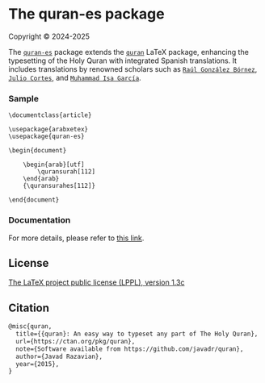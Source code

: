 # The quran-es package
Copyright © 2024-2025

The [`quran-es`](https://ctan.org/pkg/quran-es) package extends the [`quran`](https://ctan.org/pkg/quran) LaTeX package, enhancing the typesetting of the Holy Quran with integrated Spanish translations. It includes translations by renowned scholars such as [`Raúl González Bórnez`](https://tanzil.net/#trans/es.bornez/1:1), [`Julio Cortes`](https://tanzil.net/#trans/es.cortes/1:1), and [`Muhammad Isa García`](https://tanzil.net/#trans/es.garcia/1:1).


### Sample

```
\documentclass{article}

\usepackage{arabxetex}
\usepackage{quran-es}

\begin{document}

    \begin{arab}[utf]
        \quransurah[112]
    \end{arab}
    {\quransurahes[112]}

\end{document}
```

### Documentation
For more details, please refer to [this link](http://mirrors.ctan.org/macros/unicodetex/latex/quran-es/doc/quran-es-doc.pdf).


## License

[The LaTeX project public license (LPPL), version 1.3c](https://www.latex-project.org/lppl/lppl-1-3c/)

## Citation

```tex
@misc{quran,
  title={{quran}: An easy way to typeset any part of The Holy Quran},
  url={https://ctan.org/pkg/quran},
  note={Software available from https://github.com/javadr/quran},
  author={Javad Razavian},
  year={2015},
}
```

